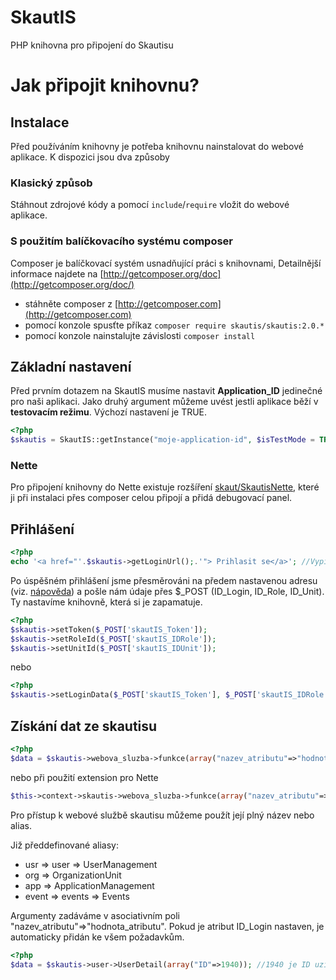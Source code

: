 SkautIS
=======

PHP knihovna pro připojení do Skautisu

# Jak připojit knihovnu?
## Instalace
Před používáním knihovny je potřeba knihovnu nainstalovat do webové aplikace. K dispozici jsou dva způsoby

### Klasický způsob
Stáhnout zdrojové kódy a pomocí ``include``/``require`` vložit do webové aplikace.

### S použitím balíčkovacího systému composer
Composer je balíčkovací systém usnadňující práci s knihovnami, Detailnější informace najdete na [http://getcomposer.org/doc](http://getcomposer.org/doc/)

* stáhněte composer z [http://getcomposer.com](http://getcomposer.com)
* pomocí konzole spusťte příkaz ``composer require skautis/skautis:2.0.*``
* pomocí konzole nainstalujte závislosti ``composer install``

## Základní nastavení
Před prvním dotazem na SkautIS musíme nastavit **Application_ID** jedinečné pro naši aplikaci. Jako druhý argument můžeme uvést jestli aplikace běží v **testovacím režimu**. Výchozí nastavení je TRUE.

```php
<?php
$skautis = SkautIS::getInstance("moje-application-id", $isTestMode = TRUE);
```

### Nette
Pro připojení knihovny do Nette existuje rozšíření [skaut/SkautisNette](https://github.com/skaut/skautisNette), které ji při instalaci přes composer celou připojí a přidá debugovací panel.

## Přihlášení
```php
<?php
echo '<a href="'.$skautis->getLoginUrl();.'"> Prihlasit se</a>'; //Vypise odkaz pro prihlaseni do skautisu
```

Po úspěšném přihlášení jsme přesměrováni na předem nastavenou adresu (viz. [nápověda](http://is.skaut.cz/napoveda/programatori.3-naprogramovani-obslouzeni-uspesneho-prihlaseni-a-odhlaseni.ashx#Hodnoty_zaslan%C3%A9_webov%C3%A9_str%C3%A1nce_po_%C3%BAsp%C4%9B%C5%A1n%C3%A9m_p%C5%99ihl%C3%A1%C5%A1en%C3%AD_u%C5%BEivatele_0)) a pošle nám údaje přes $_POST
(ID_Login, ID_Role, ID_Unit). Ty nastavíme knihovně, která si je zapamatuje.

```php
<?php
$skautis->setToken($_POST['skautIS_Token']);  
$skautis->setRoleId($_POST['skautIS_IDRole']);  
$skautis->setUnitId($_POST['skautIS_IDUnit']);
```

nebo 

```php
<?php
$skautis->setLoginData($_POST['skautIS_Token'], $_POST['skautIS_IDRole'], $_POST['skautIS_IDUnit']);
```

## Získání dat ze skautisu
```php
<?php
$data = $skautis->webova_sluzba->funkce(array("nazev_atributu"=>"hodnota_atributu", ...));
```

nebo při použití extension pro Nette

```php
$this->context->skautis->webova_sluzba->funkce(array("nazev_atributu"=>"hodnota_atributu", ...));
```

Pro přístup k webové službě skautisu můžeme použít její plný název nebo alias.

Již předdefinované aliasy:

* usr => user => UserManagement
* org => OrganizationUnit
* app => ApplicationManagement
* event => events => Events

Argumenty zadáváme v asociativním poli "nazev_atributu"=>"hodnota_atributu". Pokud je atribut ID_Login nastaven, je automaticky přidán ke všem požadavkům.

```php
<?php
$data = $skautis->user->UserDetail(array("ID"=>1940)); //1940 je ID uzivatele okres blansko
```
